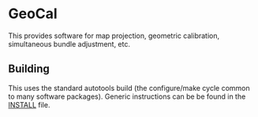 # GeoCal
This provides software for map projection, geometric calibration, 
simultaneous bundle adjustment, etc.

## Building

This uses the standard autotools build (the configure/make cycle common
to many software packages). Generic instructions can be be found in
the [INSTALL](INSTALL) file.
